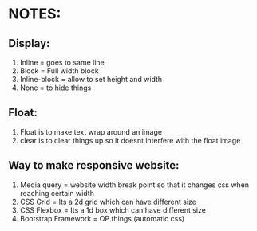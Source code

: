 # NOTES:

## Display:

1. Inline = goes to same line
2. Block = Full width block
3. Inline-block = allow to set height and width
4. None = to hide things

## Float:

1. Float is to make text wrap around an image
2. clear is to clear things up so it doesnt interfere with the float image

## Way to make responsive website:

1. Media query = website width break point so that it changes css when reaching certain width
2. CSS Grid = Its a 2d grid which can have different size
3. CSS Flexbox = Its a 1d box which can have different size
4. Bootstrap Framework = OP things (automatic css)
